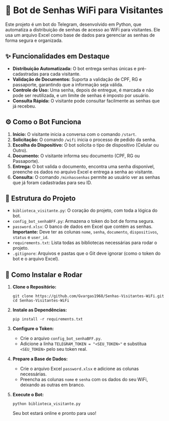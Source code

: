 # 🤖 Bot de Senhas WiFi para Visitantes

Este projeto é um bot do Telegram, desenvolvido em Python, que automatiza a distribuição de senhas de acesso ao WiFi para visitantes. Ele usa um arquivo Excel como base de dados para gerenciar as senhas de forma segura e organizada.

## ✨ Funcionalidades em Destaque

- **Distribuição Automatizada:** O bot entrega senhas únicas e pré-cadastradas para cada visitante.
- **Validação de Documentos:** Suporta a validação de CPF, RG e passaporte, garantindo que a informação seja válida.
- **Controle de Uso:** Uma senha, depois de entregue, é marcada e não pode ser reutilizada, e um limite de senhas é imposto por usuário.
- **Consulta Rápida:** O visitante pode consultar facilmente as senhas que já recebeu.

## ⚙️ Como o Bot Funciona

1. **Início:** O visitante inicia a conversa com o comando `/start`.
2. **Solicitação:** O comando `/wifi` inicia o processo de pedido da senha.
3. **Escolha do Dispositivo:** O bot solicita o tipo de dispositivo (Celular ou Outro).
4. **Documento:** O visitante informa seu documento (CPF, RG ou Passaporte).
5. **Entrega:** O bot valida o documento, encontra uma senha disponível, preenche os dados no arquivo Excel e entrega a senha ao visitante.
6. **Consulta:** O comando `/minhassenhas` permite ao usuário ver as senhas que já foram cadastradas para seu ID.

## 📂 Estrutura do Projeto

- `biblioteca_visitante.py`: O coração do projeto, com toda a lógica do bot.
- `config_bot_senhaBFF.py`: Armazena o token do bot de forma segura.
- `password.xlsx`: O banco de dados em Excel que contém as senhas. **Importante:** Deve ter as colunas `nome`, `senha`, `documento`, `dispositivos`, `status` e `user_id`.
- `requirements.txt`: Lista todas as bibliotecas necessárias para rodar o projeto.
- `.gitignore`: Arquivos e pastas que o Git deve ignorar (como o token do bot e o arquivo Excel).

## 🚀 Como Instalar e Rodar

1. **Clone o Repositório:**

   ```
   git clone https://github.com/Gvargas1968/Senhas-Visitantes-WiFi.git
   cd Senhas-Visitantes-WiFi
   ```

2. **Instale as Dependências:**

   ```
   pip install -r requirements.txt
   ```

3. **Configure o Token:**

   - Crie o arquivo `config_bot_senhaBFF.py`.
   - Adicione a linha `TELEGRAM_TOKEN = "<SEU_TOKEN>"` e substitua `<SEU_TOKEN>` pelo seu token real.

4. **Prepare a Base de Dados:**

   - Crie o arquivo Excel `password.xlsx` e adicione as colunas necessárias.
   - Preencha as colunas `nome` e `senha` com os dados do seu WiFi, deixando as outras em branco.

5. **Execute o Bot:**

   ```
   python biblioteca_visitante.py
   ```

   Seu bot estará online e pronto para uso!
